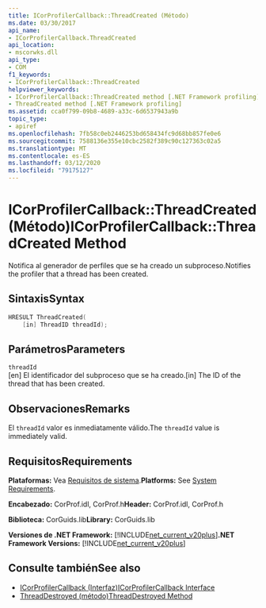 ```yaml
---
title: ICorProfilerCallback::ThreadCreated (Método)
ms.date: 03/30/2017
api_name:
- ICorProfilerCallback.ThreadCreated
api_location:
- mscorwks.dll
api_type:
- COM
f1_keywords:
- ICorProfilerCallback::ThreadCreated
helpviewer_keywords:
- ICorProfilerCallback::ThreadCreated method [.NET Framework profiling]
- ThreadCreated method [.NET Framework profiling]
ms.assetid: cca0f799-09b8-4689-a33c-6d6537943a9b
topic_type:
- apiref
ms.openlocfilehash: 7fb58c0eb2446253bd658434fc9d68bb857fe0e6
ms.sourcegitcommit: 7588136e355e10cbc2582f389c90c127363c02a5
ms.translationtype: MT
ms.contentlocale: es-ES
ms.lasthandoff: 03/12/2020
ms.locfileid: "79175127"
---
```

# <a name="icorprofilercallbackthreadcreated-method"></a><span data-ttu-id="1a563-102">ICorProfilerCallback::ThreadCreated (Método)</span><span class="sxs-lookup"><span data-stu-id="1a563-102">ICorProfilerCallback::ThreadCreated Method</span></span>
<span data-ttu-id="1a563-103">Notifica al generador de perfiles que se ha creado un subproceso.</span><span class="sxs-lookup"><span data-stu-id="1a563-103">Notifies the profiler that a thread has been created.</span></span>  
  
## <a name="syntax"></a><span data-ttu-id="1a563-104">Sintaxis</span><span class="sxs-lookup"><span data-stu-id="1a563-104">Syntax</span></span>  
  
```cpp  
HRESULT ThreadCreated(  
    [in] ThreadID threadId);
```  
  
## <a name="parameters"></a><span data-ttu-id="1a563-105">Parámetros</span><span class="sxs-lookup"><span data-stu-id="1a563-105">Parameters</span></span>  
 `threadId`  
 <span data-ttu-id="1a563-106">[en] El identificador del subproceso que se ha creado.</span><span class="sxs-lookup"><span data-stu-id="1a563-106">[in] The ID of the thread that has been created.</span></span>  
  
## <a name="remarks"></a><span data-ttu-id="1a563-107">Observaciones</span><span class="sxs-lookup"><span data-stu-id="1a563-107">Remarks</span></span>  
 <span data-ttu-id="1a563-108">El `threadId` valor es inmediatamente válido.</span><span class="sxs-lookup"><span data-stu-id="1a563-108">The `threadId` value is immediately valid.</span></span>  
  
## <a name="requirements"></a><span data-ttu-id="1a563-109">Requisitos</span><span class="sxs-lookup"><span data-stu-id="1a563-109">Requirements</span></span>  
 <span data-ttu-id="1a563-110">**Plataformas:** Vea [Requisitos de sistema](../../../../docs/framework/get-started/system-requirements.md).</span><span class="sxs-lookup"><span data-stu-id="1a563-110">**Platforms:** See [System Requirements](../../../../docs/framework/get-started/system-requirements.md).</span></span>  
  
 <span data-ttu-id="1a563-111">**Encabezado:** CorProf.idl, CorProf.h</span><span class="sxs-lookup"><span data-stu-id="1a563-111">**Header:** CorProf.idl, CorProf.h</span></span>  
  
 <span data-ttu-id="1a563-112">**Biblioteca:** CorGuids.lib</span><span class="sxs-lookup"><span data-stu-id="1a563-112">**Library:** CorGuids.lib</span></span>  
  
 <span data-ttu-id="1a563-113">**Versiones de .NET Framework:** [!INCLUDE[net_current_v20plus](../../../../includes/net-current-v20plus-md.md)]</span><span class="sxs-lookup"><span data-stu-id="1a563-113">**.NET Framework Versions:** [!INCLUDE[net_current_v20plus](../../../../includes/net-current-v20plus-md.md)]</span></span>  
  
## <a name="see-also"></a><span data-ttu-id="1a563-114">Consulte también</span><span class="sxs-lookup"><span data-stu-id="1a563-114">See also</span></span>

- [<span data-ttu-id="1a563-115">ICorProfilerCallback (Interfaz)</span><span class="sxs-lookup"><span data-stu-id="1a563-115">ICorProfilerCallback Interface</span></span>](icorprofilercallback-interface.md)
- [<span data-ttu-id="1a563-116">ThreadDestroyed (método)</span><span class="sxs-lookup"><span data-stu-id="1a563-116">ThreadDestroyed Method</span></span>](icorprofilercallback-threaddestroyed-method.md)
